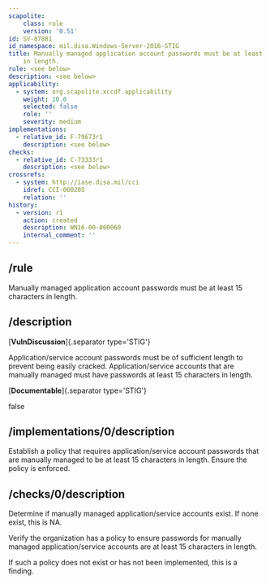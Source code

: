 ```yaml
---
scapolite:
    class: rule
    version: '0.51'
id: SV-87881
id_namespace: mil.disa.Windows-Server-2016-STIG
title: Manually managed application account passwords must be at least 15 characters
    in length.
rule: <see below>
description: <see below>
applicability:
  - system: org.scapolite.xccdf.applicability
    weight: 10.0
    selected: false
    role: ''
    severity: medium
implementations:
  - relative_id: F-79673r1
    description: <see below>
checks:
  - relative_id: C-73333r1
    description: <see below>
crossrefs:
  - system: http://iase.disa.mil/cci
    idref: CCI-000205
    relation: ''
history:
  - version: r1
    action: created
    description: WN16-00-000060
    internal_comment: ''
---
```



## /rule

Manually managed application account passwords must be at least 15 characters in length.

## /description

[**VulnDiscussion**]{.separator type='STIG'}

Application/service account passwords must be of sufficient length to prevent being easily cracked. Application/service accounts that are manually managed must have passwords at least 15 characters in length.

[**Documentable**]{.separator type='STIG'}

false

## /implementations/0/description

Establish a policy that requires application/service account passwords that are manually managed to be at least 15 characters in length. Ensure the policy is enforced.

## /checks/0/description

Determine if manually managed application/service accounts exist. If none exist, this is NA.

Verify the organization has a policy to ensure passwords for manually managed application/service accounts are at least 15 characters in length.

If such a policy does not exist or has not been implemented, this is a finding.
